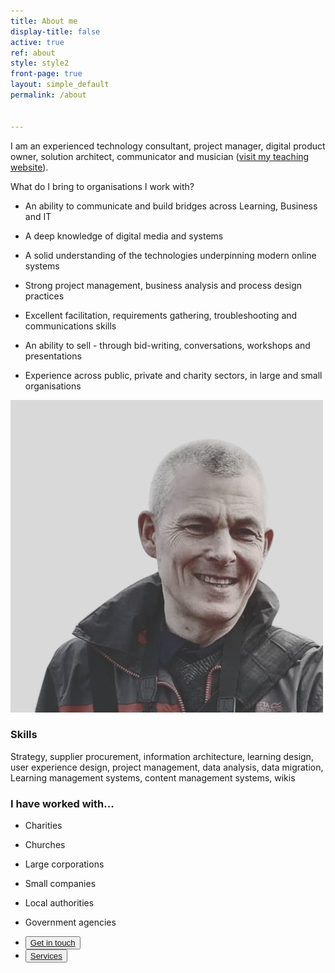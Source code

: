 ```yaml
---
title: About me
display-title: false
active: true
ref: about
style: style2
front-page: true
layout: simple_default
permalink: /about


---
```

<div class="grid">
  <div markdown="1">
  
I am an experienced technology consultant, project manager, digital product owner, solution architect, communicator and musician ([visit my teaching website](https://musique.berthelemy.net)).

What do I bring to organisations I work with?

- An ability to communicate and build bridges across Learning, Business and IT
- A deep knowledge of digital media and systems
- A solid understanding of the technologies underpinning modern online systems
- Strong project management, business analysis and process design practices
- Excellent facilitation, requirements gathering, troubleshooting and communications skills
- An ability to sell - through bid-writing, conversations, workshops and presentations
- Experience across public, private and charity sectors, in large and small organisations
  
  </div>
  <div>
  <img src="/assets/img/page-images/mark-portrait.png" alt="Portrait of a man wearing a coat" />
  </div>
</div>

<div class="grid">
  <div markdown="1">
    
### Skills

Strategy, supplier procurement, information architecture, learning design, user experience design, project management, data analysis, data migration, Learning management systems, content management systems, wikis

  </div>
  <div markdown="1">

### I have worked with...

- Charities
- Churches
- Large corporations
- Small companies
- Local authorities
- Government agencies  

  </div>
</div>


<ul class="actions">
  
  <li><button><a href="/contact" class="l6 button scrolly primary">Get in touch</a></button></li>
  <li><button class="outline"><a href="/services" class="l4 button scrolly">Services</a></button></li>
</ul>
